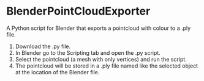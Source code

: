 # BlenderPointCloudExporter
A Python script for Blender that exports a pointcloud with colour to a .ply file.

1) Download the .py file. 
2) In Blender go to the Scripting tab and open the .py script.
3) Select the pointcloud (a mesh with only vertices) and run the script. 
4) The pointcloud will be stored in a .ply file named like the selected object at the location of the Blender file. 

